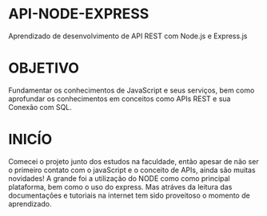 # API-NODE-EXPRESS
Aprendizado de desenvolvimento de API REST com Node.js e Express.js

# OBJETIVO
Fundamentar os conhecimentos de JavaScript e seus serviços, bem como aprofundar os conhecimentos em conceitos como APIs REST e sua Conexão com SQL.

# INICÍO
Comecei o projeto junto dos estudos na faculdade, então apesar de não ser o primeiro contato com o javaScript e o conceito de APIs, ainda são muitas novidades!
A grande foi a utilização do NODE como como principal plataforma, bem como o uso do express. Mas atráves da leitura das documentações e tutoriais na internet
tem sido proveitoso o momento de aprendizado.
